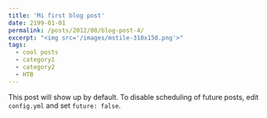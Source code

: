 ```yaml
---
title: 'Mi first blog post'
date: 2199-01-01
permalink: /posts/2012/08/blog-post-4/
excerpt: "<img src='/images/mstile-310x150.png'>"
tags:
  - cool posts
  - category1
  - category2
  - HTB
---
```


This post will show up by default. To disable scheduling of future posts, edit `config.yml` and set `future: false`. 